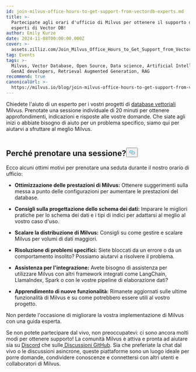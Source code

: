 ```yaml
---
id: join-milvus-office-hours-to-get-support-from-vectordb-experts.md
title: >-
  Partecipate agli orari d'ufficio di Milvus per ottenere il supporto degli
  esperti di Vector DB!
author: Emily Kurze
date: 2024-11-08T00:00:00.000Z
cover: >-
  assets.zilliz.com/Join_Milvus_Office_Hours_to_Get_Support_from_Vector_DB_Experts_1_64f88f0607.png
tag: Events
tags: >-
  Milvus, Vector Database, Open Source, Data science, Artificial Intelligence,
  GenAI developers, Retrieval Augmented Generation, RAG
recommend: true
canonicalUrl: >-
  https://milvus.io/blog/join-milvus-office-hours-to-get-support-from-vectordb-experts.md
---
```

<p>Chiedete l'aiuto di un esperto per i vostri progetti di <a href="https://zilliz.com/learn/what-is-vector-database">database vettoriali</a> Milvus. Prenotate una sessione individuale di 20 minuti per ottenere approfondimenti, indicazioni e risposte alle vostre domande. Che siate agli inizi o abbiate bisogno di aiuto per un problema specifico, siamo qui per aiutarvi a sfruttare al meglio Milvus.</p>
<p><a href="https://meetings.hubspot.com/chloe-williams1/milvus-office-hours">
  <span class="img-wrapper">
    <img translate="no" src="https://assets.zilliz.com/milvus_office_hours_09848e076b.png" alt="" class="doc-image" id="" />
    <span></span>
  </span>
</a></p>
<h2 id="Why-Book-a-Session" class="common-anchor-header">Perché prenotare una sessione?<button data-href="#Why-Book-a-Session" class="anchor-icon" translate="no">
      <svg translate="no"
        aria-hidden="true"
        focusable="false"
        height="20"
        version="1.1"
        viewBox="0 0 16 16"
        width="16"
      >
        <path
          fill="#0092E4"
          fill-rule="evenodd"
          d="M4 9h1v1H4c-1.5 0-3-1.69-3-3.5S2.55 3 4 3h4c1.45 0 3 1.69 3 3.5 0 1.41-.91 2.72-2 3.25V8.59c.58-.45 1-1.27 1-2.09C10 5.22 8.98 4 8 4H4c-.98 0-2 1.22-2 2.5S3 9 4 9zm9-3h-1v1h1c1 0 2 1.22 2 2.5S13.98 12 13 12H9c-.98 0-2-1.22-2-2.5 0-.83.42-1.64 1-2.09V6.25c-1.09.53-2 1.84-2 3.25C6 11.31 7.55 13 9 13h4c1.45 0 3-1.69 3-3.5S14.5 6 13 6z"
        ></path>
      </svg>
    </button></h2><p>Ecco alcuni ottimi motivi per prenotare una seduta durante il nostro orario di ufficio:</p>
<ul>
<li><p><strong>Ottimizzazione delle prestazioni di Milvus:</strong> Ottenere suggerimenti sulla messa a punto delle configurazioni per aumentare le prestazioni del database.</p></li>
<li><p><strong>Consigli sulla progettazione dello schema dei dati:</strong> Imparare le migliori pratiche per lo schema dei dati e i tipi di indici per adattarsi al meglio al vostro caso d'uso.</p></li>
<li><p><strong>Scalare la distribuzione di Milvus:</strong> Consigli su come gestire e scalare Milvus per volumi di dati maggiori.</p></li>
<li><p><strong>Risoluzione di problemi specifici:</strong> Siete bloccati da un errore o da un comportamento insolito? Possiamo aiutarvi a risolvere il problema.</p></li>
<li><p><strong>Assistenza per l'integrazione:</strong> Avete bisogno di assistenza per utilizzare Milvus con altri framework integrati come LangChain, LlamaIndex, Spark o con le vostre pipeline di elaborazione dati?</p></li>
<li><p><strong>Apprendimento di nuove funzionalità:</strong> Rimanete aggiornati sulle ultime funzionalità di Milvus e su come potrebbero essere utili al vostro progetto.</p></li>
</ul>
<p>Non perdete l'occasione di migliorare la vostra implementazione di Milvus con una guida esperta.</p>
<p>Se non potete partecipare dal vivo, non preoccupatevi: ci sono ancora molti modi per ottenere supporto! La comunità Milvus è attiva e pronta ad aiutare sia su <a href="https://discord.com/invite/8uyFbECzPX">Discord</a> che sulle<a href="https://github.com/search?q=milvus&amp;type=discussions"> Discussioni GitHub</a>. Sia che preferiate la chat dal vivo o le discussioni asincrone, queste piattaforme sono un luogo ideale per porre domande, condividere conoscenze e connettersi con altri utenti e collaboratori di Milvus.</p>
